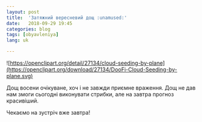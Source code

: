 ```yaml
---
layout: post
title:  'Затяжний вересневий дощ :unamused:'
date:   2018-09-29 19:45
categories: blog
tags: [obyavleniya]
lang: uk

---
```

![https://openclipart.org/detail/27134/cloud-seeding-by-plane](https://openclipart.org/download/27134/DooFi-Cloud-Seeding-by-plane.svg)

Дощ восени очікуване, хоч і не завжди приємне враження. Дощ не дав нам
змоги сьогодні виконувати стрибки, але на завтра прогноз красивіший.

Чекаємо на зустріч вже завтра!
